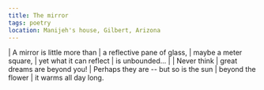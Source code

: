 ```yaml
---
title: The mirror
tags: poetry
location: Manijeh's house, Gilbert, Arizona
---
```


| A mirror is little more than
| a reflective pane of glass,
| maybe a meter square,
| yet what it can reflect
| is unbounded...
|
| Never think
| great dreams are beyond you!
| Perhaps they are -- but so is the sun
| beyond the flower
| it warms all day long.

